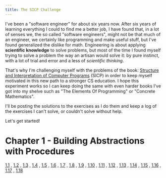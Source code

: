 ```yaml
---
title: The SICP Challenge
---
```


I've been a "software engineer" for about six years now. After six years of learning everything I could to find me a better job, I have found that, in a lot of senses we, the so called "software engineers", might not be that much of an engineer, we certainly like programming and make useful stuff, but I've found generalized the dislike for math. Engineering is about applying **scientific knowledge** to solve problems, but most of the time I found myself trying to solve a problem the way an artisan would solve it: by pure instinct, with a lot of trial and error and a less of *scientific thinking*.

That's why I'm challenging myself with the problems of the book: [Structure and Interpretation of Computer Programs](https://mitpress.mit.edu/sicp/full-text/book/book.html) (SICP) in order to keep myself motivated in this new path to a stronger CS education. I hope this experiment works so I can keep doing the same with even harder books I've got into my shelve such as "The Elements Of Programming" or "Concrete Mathematics".

I'll be posting the solutions to the exercises as I do them and keep a log of the exercises I can't solve, or couldn't solve without help.

Let's get started!

# Chapter 1 - Building Abstractions with Procedures

[1.1](/sicp/1.1.html) , [1.2](/sicp/1.2.html) , [1.3](/sicp/1.3.html) , [1.4](/sicp/1.4.html) , [1.5](/sicp/1.5.html) , [1.6](/sicp/1.6.html) , [1.7](/sicp/1.7.html) , [1.8](/sicp/1.8.html) , [1.9](/sicp/1.9.html) , [1.10](/sicp/1.10.html) , [1.11](/sicp/1.11.html) , [1.12](/sicp/1.12.html) , [1.13](/sicp/1.13.html) , [1.14](/sicp/1.14.html) , [1.15](/sicp/1.15.html) , [1.16](/sicp/1.16.html) , [1.17](/sicp/1.17.html) , [1.18](/sicp/1.18.html)
